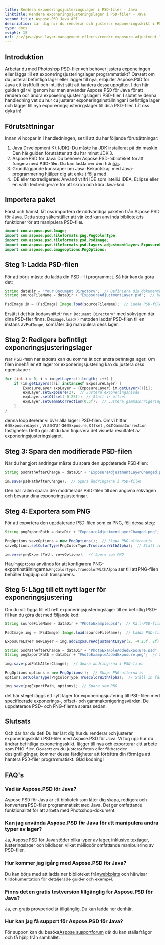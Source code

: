 ```yaml
---
title: Rendera exponeringsjusteringslager i PSD-filer - Java
linktitle: Rendera exponeringsjusteringslager i PSD-filer - Java
second_title: Aspose.PSD Java API
description: Lär dig hur du renderar och justerar exponeringsskikt i PSD-filer med Aspose.PSD för Java. Steg-för-steg guide med kodexempel för att modifiera och lägga till exponeringsskikt.
type: docs
weight: 15
url: /sv/java/psd-layer-management-effects/render-exposure-adjustment-layer-psd/
---
```

## Introduktion

Arbetar du med Photoshop PSD-filer och behöver justera exponeringen eller lägga till ett exponeringsjusteringslager programmatiskt? Oavsett om du justerar befintliga lager eller lägger till nya, erbjuder Aspose.PSD för Java ett kraftfullt och intuitivt sätt att hantera dessa uppgifter. I den här guiden går vi igenom hur man använder Aspose.PSD för Java för att rendera och ändra exponeringsjusteringslager i PSD-filer. I slutet av denna handledning vet du hur du justerar exponeringsinställningar i befintliga lager och lägger till nya exponeringsjusteringslager till dina PSD-filer. Låt oss dyka in!

## Förutsättningar

Innan vi hoppar in i handledningen, se till att du har följande förutsättningar:

1. Java Development Kit (JDK): Du måste ha JDK installerat på din maskin. Den här guiden förutsätter att du har minst JDK 8.
2.  Aspose.PSD för Java: Du behöver Aspose.PSD-biblioteket för att fungera med PSD-filer. Du kan ladda ner den från[här](https://releases.aspose.com/psd/java/).
3. Grundläggande kunskaper om Java: Bekantskap med Java-programmering hjälper dig att enkelt följa med.
4. IDE eller textredigerare: Använd valfri IDE som IntelliJ IDEA, Eclipse eller en valfri textredigerare för att skriva och köra Java-kod.

## Importera paket

Först och främst, låt oss importera de nödvändiga paketen från Aspose.PSD för Java. Detta steg säkerställer att vår kod kan använda bibliotekets funktioner för att manipulera PSD-filer.

```java
import com.aspose.psd.Image;
import com.aspose.psd.fileformats.png.PngColorType;
import com.aspose.psd.fileformats.psd.PsdImage;
import com.aspose.psd.fileformats.psd.layers.adjustmentlayers.ExposureLayer;
import com.aspose.psd.imageoptions.PngOptions;
```

## Steg 1: Ladda PSD-filen

För att börja måste du ladda din PSD-fil i programmet. Så här kan du göra det:

```java
String dataDir = "Your Document Directory";  // Definiera din dokumentkatalog
String sourceFileName = dataDir + "ExposureAdjustmentLayer.psd";  // Käll-PSD-filsökväg

PsdImage im = (PsdImage) Image.load(sourceFileName);  // Ladda PSD-filen
```

 Ersätt i det här kodavsnittet`"Your Document Directory"` med sökvägen där dina PSD-filer finns. De`Image.load()` metoden laddar PSD-filen till en instans av`PsdImage`, som låter dig manipulera dess lager.

## Steg 2: Redigera befintligt exponeringsjusteringslager

När PSD-filen har laddats kan du komma åt och ändra befintliga lager. Om filen innehåller ett lager för exponeringsjustering kan du justera dess egenskaper:

```java
for (int i = 0; i < im.getLayers().length; i++) {
    if (im.getLayers()[i] instanceof ExposureLayer) {
        ExposureLayer expLayer = (ExposureLayer) im.getLayers()[i];
        expLayer.setExposure(2);  // Justera exponeringsnivån
        expLayer.setOffset(-0.25f);  // Ställ in offset
        expLayer.setGammaCorrection(0.5f);  // Justera gammakorrigeringen
    }
}
```

 denna loop itererar vi över alla lager i PSD-filen. Om vi hittar en`ExposureLayer` , vi ändrar den`Exposure`, `Offset` , och`GammaCorrection` fastigheter. Detta gör att du kan finjustera det visuella resultatet av exponeringsjusteringslagret.

## Steg 3: Spara den modifierade PSD-filen

När du har gjort ändringar måste du spara den uppdaterade PSD-filen:

```java
String psdPathAfterChange = dataDir + "ExposureAdjustmentLayerChanged.psd";  // Sökväg för att spara den modifierade PSD-filen

im.save(psdPathAfterChange);  // Spara ändringarna i PSD-filen
```

Den här raden sparar den modifierade PSD-filen till den angivna sökvägen och bevarar dina exponeringsjusteringar.

## Steg 4: Exportera som PNG

För att exportera den uppdaterade PSD-filen som en PNG, följ dessa steg:

```java
String pngExportPath = dataDir + "ExposureAdjustmentLayerChanged.png";  // Sökväg för att spara PNG-filen

PngOptions saveOptions = new PngOptions();  // Skapa PNG-alternativ
saveOptions.setColorType(PngColorType.TruecolorWithAlpha);  // Ställ in färgtyp till Truecolor med Alpha

im.save(pngExportPath, saveOptions);  // Spara som PNG
```

 Här,`PngOptions` används för att konfigurera PNG-exportinställningarna.`PngColorType.TruecolorWithAlpha` ser till att PNG-filen behåller färgdjup och transparens.

## Steg 5: Lägg till ett nytt lager för exponeringsjustering

Om du vill lägga till ett nytt exponeringsjusteringslager till en befintlig PSD-fil kan du göra det med följande kod:

```java
String sourceFileName = dataDir + "PhotoExample.psd";  // Käll-PSD-filsökväg

PsdImage img = (PsdImage) Image.load(sourceFileName);  // Ladda PSD-filen

ExposureLayer newLayer = img.addExposureAdjustmentLayer(2, -0.25f, 2f);  // Lägg till ett nytt lager för exponeringsjustering

String psdPathAfterChange = dataDir + "PhotoExampleAddedExposure.psd";  // Sökväg för att spara den modifierade PSD-filen
String pngExportPath = dataDir + "PhotoExampleAddedExposure.png";  // Sökväg för att spara PNG-filen

img.save(psdPathAfterChange);  // Spara ändringarna i PSD-filen

PngOptions options = new PngOptions();  // Skapa PNG-alternativ
options.setColorType(PngColorType.TruecolorWithAlpha);  // Ställ in färgtyp till Truecolor med Alpha

img.save(pngExportPath, options);  // Spara som PNG
```

det här steget läggs ett nytt lager för exponeringsjustering till PSD-filen med specificerade exponerings-, offset- och gammakorrigeringsvärden. De uppdaterade PSD- och PNG-filerna sparas sedan.

## Slutsats

Och där har du det! Du har lärt dig hur du renderar och justerar exponeringsskikt i PSD-filer med Aspose.PSD för Java. Vi tog upp hur du ändrar befintliga exponeringsskikt, lägger till nya och exporterar ditt arbete som PNG-filer. Oavsett om du justerar foton eller förbereder designtillgångar, kommer dessa färdigheter att förbättra din förmåga att hantera PSD-filer programmatiskt. Glad kodning!

## FAQ's

### Vad är Aspose.PSD för Java?

Aspose.PSD för Java är ett bibliotek som låter dig skapa, redigera och konvertera PSD-filer programmatiskt med Java. Det ger omfattande funktionalitet för att arbeta med Photoshop-dokument.

### Kan jag använda Aspose.PSD för Java för att manipulera andra typer av lager?

Ja, Aspose.PSD för Java stöder olika typer av lager, inklusive textlager, justeringslager och bildlager, vilket möjliggör omfattande manipulering av PSD-filer.

### Hur kommer jag igång med Aspose.PSD för Java?

 Du kan börja med att ladda ner biblioteket från[webbplats](https://releases.aspose.com/psd/java/) och hänvisar till[dokumentation](https://reference.aspose.com/psd/java/) för detaljerade guider och exempel.

### Finns det en gratis testversion tillgänglig för Aspose.PSD för Java?

 Ja, en gratis provperiod är tillgänglig. Du kan ladda ner den[här](https://releases.aspose.com/).

### Hur kan jag få support för Aspose.PSD för Java?

 För support kan du besöka[Aspose supportforum](https://forum.aspose.com/c/psd/34) där du kan ställa frågor och få hjälp från samhället.